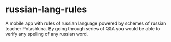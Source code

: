 # russian-lang-rules
A mobile app with rules of russian language powered by schemes of russian teacher Potashkina. By going through series of Q&amp;A you would be able to verify any spelling of any russian word. 
